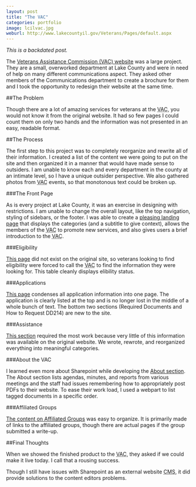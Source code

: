 ```yaml
---
layout: post
title: "The VAC"
categories: portfolio
image: lcilvac.jpg
weburl: http://www.lakecountyil.gov/Veterans/Pages/default.aspx
---
```


_This is a backdated post._

The [Veterans Assistance Commission (VAC) website](http://www.lakecountyil.gov/Veterans/Pages/default.aspx) was a large project.  They are a small, overworked department at Lake County and were in need of help on many different communications aspect.  They asked other members of the Communications department to create a brochure for them and I took the opportunity to redesign their website at the same time.

##The Problem

Though there are a lot of amazing services for veterans at the <abbr title="Veterans Assistance Commission">VAC</abbr>, you would not know it from the original website.  It had so few pages I could count them on only two hands and the information was not presented in an easy, readable format.

##The Process

The first step to this project was to completely reorganize and rewrite all of their information.  I created a list of the content we were going to put on the site and then organized it in a manner that would have made sense to outsiders.  I am unable to know each and every department in the county at an intimate level, so I have a unique outsider perspective.  We also gathered photos from <abbr title="Veterans Assistance Commission">VAC</abbr> events, so that monotonous text could be broken up.

###The Front Page

As is every project at Lake County, it was an exercise in designing with restrictions.  I am unable to change the overall layout, like the top navigation, styling of sidebars, or the footer.
  I was able to create a [pleasing landing page](http://www.lakecountyil.gov/Veterans/Pages/default.aspx) that displays the categories (and a subtitle to give context), allows the members of the <abbr title="Veterans Assistance Commission">VAC</abbr> to promote new services, and also gives users a brief introduction to the <abbr title="Veterans Assistance Commission">VAC</abbr>.

###Eligibility

[This page](http://www.lakecountyil.gov/Veterans/Pages/Eligibility.aspx) did not exist on the original site, so veterans looking to find eligibility were forced to call the <abbr title="Veterans Assistance Commission">VAC</abbr> to find the information they were looking for.  This table cleanly displays elibility status.

###Applications

[This page](http://www.lakecountyil.gov/Veterans/Pages/Applications.aspx) condenses all application information into one page.  The application is clearly listed at the top and is no longer lost in the middle of a whole bunch of text.  The bottom two sections (Required Documents and How to Request DD214) are new to the site.

###Assistance

[This section](http://www.lakecountyil.gov/Veterans/Assistance/Pages/default.aspx) required the most work because very little of this information was available on the original website.  We wrote, rewrote, and reorganized everything into meaningful categories.

###About the VAC

I learned even more about Sharepoint while developing the [About section](http://www.lakecountyil.gov/Veterans/About/Pages/default.aspx).  The About section lists agendas, minutes, and reports from various meetings and the staff had issues remembering how to appropriately post PDFs to their website.  To ease their work load, I used a webpart to list tagged documents in a specific order.

###Affiliated Groups

[The content on Affiliated Groups](http://www.lakecountyil.gov/Veterans/Affiliates/Pages/default.aspx) was easy to organize.  It is primarily made of links to the affiliated groups, though there are actual pages if the group submitted a write-up.

##Final Thoughts

When we showed the finished product to the <abbr title="Veterans Assistance Commission">VAC</abbr>, they asked if we could make it live today.  I call that a rousing success.

Though I still have issues with Sharepoint as an external website <abbr title="Content Management System">CMS</abbr>, it did provide solutions to the content editors problems.